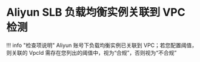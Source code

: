 # Aliyun SLB 负载均衡实例关联到 VPC 检测

!!! info "检查项说明"
Aliyun 账号下负载均衡实例已关联到 VPC；若您配置阈值，则关联的 VpcId 需存在您列出的阈值中，视为“合规”，否则视为“不合规”
